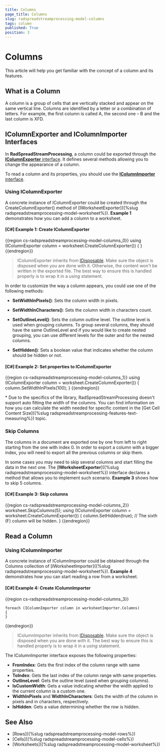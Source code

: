 ```yaml
---
title: Columns
page_title: Columns
slug: radspreadstreamprocessing-model-columns
tags: column
published: True
position: 3
---
```


# Columns

This article will help you get familiar with the concept of a column and its features.

## What is a Column

A column is a group of cells that are vertically stacked and appear on the same vertical line. Columns are identified by a letter or a combination of letters. For example, the first column is called A, the second one – B and the last column is XFD.

## IColumnExporter and IColumnImporter Interfaces

In **RadSpreadStreamProcessing**, a column could be exported through the [**IColumnExporter** interface](https://docs.telerik.com/devtools/document-processing/api/Telerik.Documents.SpreadsheetStreaming.IColumnExporter.html). It defines several methods allowing you to change the appearance of a column.

To read a column and its properties, you should use the [**IColumnImporter** interface](https://docs.telerik.com/devtools/document-processing/api/Telerik.Documents.SpreadsheetStreaming.IColumnImporter.html). 

### Using IColumnExporter

A concrete instance of IColumnExporter could be created through the CreateColumnExporter() method of [IWorksheetExporter]({%slug radspreadstreamprocessing-model-worksheet%}). **Example 1** demonstrates how you can add a column to a worksheet.

#### **[C#] Example 1: Create IColumnExporter**


{{region cs-radspreadstreamprocessing-model-columns_0}}
	using (IColumnExporter column = worksheet.CreateColumnExporter())
	{
	}
{{endregion}}

>IColumnExporter inherits from [IDisposable](https://msdn.microsoft.com/en-us/library/system.idisposable(v=vs.110).aspx). Make sure the object is disposed when you are done with it. Otherwise, the content won't be written in the exported file. The best way to ensure this is handled properly is to wrap it in a *using* statement.

In order to customize the way a column appears, you could use one of the following methods:

* **SetWidthInPixels()**: Sets the column width in pixels.

* **SetWidthInCharacters()**: Sets the column width in characters count.

* **SetOutlineLevel()**: Sets the column outline level. The outline level is used when grouping columns. To group several columns, they should have the same OutlineLevel and if you would like to create nested grouping, you can use different levels for the outer and for the nested columns. 

* **SetHidden()**: Sets a boolean value that indicates whether the column should be hidden or not.


#### **[C#] Example 2: Set properties to IColumnExporter**

{{region cs-radspreadstreamprocessing-model-columns_1}}
	using (IColumnExporter column = worksheet.CreateColumnExporter())
	{
	    column.SetWidthInPixels(100);
	}
{{endregion}}

\* Due to the specifics of the library, RadSpreadStreamProcessing doesn't support auto fitting the width of the columns. You can find information on how you can calculate the width needed for specific content in the [Get Cell Content Size]({%slug radspreadstreamprocessing-features-text-measuring%}) topic.

### Skip Columns

The columns in a document are exported one by one from left to right starting from the one with index 0. In order to export a column with a bigger index, you will need to export all the previous columns or skip them.

In some cases you may need to skip several columns and start filling the data in the next one. The [**IWorksheetExporter**]({%slug radspreadstreamprocessing-model-worksheet%}) interface declares a method that allows you to implement such scenario. **Example 3** shows how to skip 5 columns.

#### **[C#] Example 3: Skip columns**

{{region cs-radspreadstreamprocessing-model-columns_2}}
	worksheet.SkipColumns(5);
	using (IColumnExporter column = worksheet.CreateColumnExporter())
	{
	    column.SetHidden(true); // The sixth (F) column will be hidden.
	}
{{endregion}}

## Read a Column

### Using IColumnImporter

A concrete instance of IColumnImporter could be obtained through the Columns collection of [IWorksheetImporter]({%slug radspreadstreamprocessing-model-worksheet%}). **Example 4** demonstrates how you can start reading a row from a worksheet.

#### **[C#] Example 4: Create IColumnImporter**

{{region cs-radspreadstreamprocessing-model-columns_3}}

	foreach (IColumnImporter column in worksheetImporter.Columns)
	{
	}
{{endregion}}

>IColumnImporter inherits from [IDisposable](https://msdn.microsoft.com/en-us/library/system.idisposable(v=vs.110).aspx). Make sure the object is disposed when you are done with it. The best way to ensure this is handled properly is to wrap it in a *using* statement.

The IColumnImporter interface exposes the following properties:

* **FromIndex**: Gets the first index of the column range with same properties.
* **ToIndex**: Gets the last index of the column range with same properties.
* **OutlineLevel**: Gets the outline level (used when grouping columns).
* **IsCustomWidth**: Gets a value indicating whether the width applied to the current column is a custom one.
* **WidthInPixels** and **WidthInCharacters**: Gets the width of the column in pixels and in characters, respectively.
* **IsHidden**: Gets a value determining whether the row is hidden.

## See Also

* [Rows]({%slug radspreadstreamprocessing-model-rows%})
* [Cells]({%slug radspreadstreamprocessing-model-cells%})
* [Worksheets]({%slug radspreadstreamprocessing-model-worksheet%})
